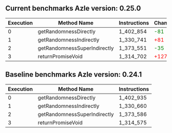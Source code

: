 ## Current benchmarks Azle version: 0.25.0

| Execution | Method Name                  | Instructions | Change                         |
| --------- | ---------------------------- | ------------ | ------------------------------ |
| 0         | getRandomnessDirectly        | 1_402_854    | <font color="green">-81</font> |
| 1         | getRandomnessIndirectly      | 1_330_741    | <font color="red">+81</font>   |
| 2         | getRandomnessSuperIndirectly | 1_373_551    | <font color="green">-35</font> |
| 3         | returnPromiseVoid            | 1_314_702    | <font color="red">+127</font>  |

## Baseline benchmarks Azle version: 0.24.1

| Execution | Method Name                  | Instructions |
| --------- | ---------------------------- | ------------ |
| 0         | getRandomnessDirectly        | 1_402_935    |
| 1         | getRandomnessIndirectly      | 1_330_660    |
| 2         | getRandomnessSuperIndirectly | 1_373_586    |
| 3         | returnPromiseVoid            | 1_314_575    |
